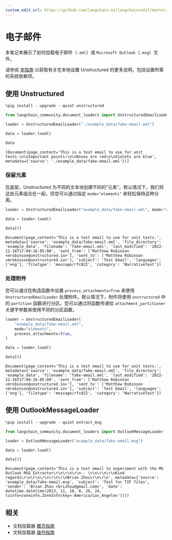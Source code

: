 ```yaml
---
custom_edit_url: https://github.com/langchain-ai/langchain/edit/master/docs/docs/integrations/document_loaders/email.ipynb
---
```


# 电子邮件

本笔记本展示了如何加载电子邮件（`.eml`）或 `Microsoft Outlook`（`.msg`）文件。

请参阅 [本指南](/docs/integrations/providers/unstructured/) 以获取有关在本地设置 Unstructured 的更多说明，包括设置所需的系统依赖项。

## 使用 Unstructured


```python
%pip install --upgrade --quiet unstructured
```


```python
from langchain_community.document_loaders import UnstructuredEmailLoader

loader = UnstructuredEmailLoader("./example_data/fake-email.eml")

data = loader.load()

data
```



```output
[Document(page_content='This is a test email to use for unit tests.\n\nImportant points:\n\nRoses are red\n\nViolets are blue', metadata={'source': './example_data/fake-email.eml'})]
```

### 保留元素

在底层，Unstructured 为不同的文本块创建不同的“元素”。默认情况下，我们将这些元素组合在一起，但您可以通过指定 `mode="elements"` 来轻松保持这种分离。

```python
loader = UnstructuredEmailLoader("example_data/fake-email.eml", mode="elements")

data = loader.load()

data[0]
```

```output
Document(page_content='This is a test email to use for unit tests.', metadata={'source': 'example_data/fake-email.eml', 'file_directory': 'example_data', 'filename': 'fake-email.eml', 'last_modified': '2022-12-16T17:04:16-05:00', 'sent_from': ['Matthew Robinson <mrobinson@unstructured.io>'], 'sent_to': ['Matthew Robinson <mrobinson@unstructured.io>'], 'subject': 'Test Email', 'languages': ['eng'], 'filetype': 'message/rfc822', 'category': 'NarrativeText'})
```

### 处理附件

您可以通过在构造函数中设置 `process_attachments=True` 来使用 `UnstructuredEmailLoader` 处理附件。默认情况下，附件将使用 `unstructured` 中的 `partition` 函数进行分区。您可以通过将函数传递给 `attachment_partitioner` 关键字参数来使用不同的分区函数。

```python
loader = UnstructuredEmailLoader(
    "example_data/fake-email.eml",
    mode="elements",
    process_attachments=True,
)

data = loader.load()

data[0]
```

```output
Document(page_content='This is a test email to use for unit tests.', metadata={'source': 'example_data/fake-email.eml', 'file_directory': 'example_data', 'filename': 'fake-email.eml', 'last_modified': '2022-12-16T17:04:16-05:00', 'sent_from': ['Matthew Robinson <mrobinson@unstructured.io>'], 'sent_to': ['Matthew Robinson <mrobinson@unstructured.io>'], 'subject': 'Test Email', 'languages': ['eng'], 'filetype': 'message/rfc822', 'category': 'NarrativeText'})
```

## 使用 OutlookMessageLoader


```python
%pip install --upgrade --quiet extract_msg
```


```python
from langchain_community.document_loaders import OutlookMessageLoader

loader = OutlookMessageLoader("example_data/fake-email.msg")

data = loader.load()

data[0]
```



```output
Document(page_content='This is a test email to experiment with the MS Outlook MSG Extractor\r\n\r\n\r\n-- \r\n\r\n\r\nKind regards\r\n\r\n\r\n\r\n\r\nBrian Zhou\r\n\r\n', metadata={'source': 'example_data/fake-email.msg', 'subject': 'Test for TIF files', 'sender': 'Brian Zhou <brizhou@gmail.com>', 'date': datetime.datetime(2013, 11, 18, 0, 26, 24, tzinfo=zoneinfo.ZoneInfo(key='America/Los_Angeles'))})
```

## 相关

- 文档加载器 [概念指南](/docs/concepts/#document-loaders)
- 文档加载器 [操作指南](/docs/how_to/#document-loaders)